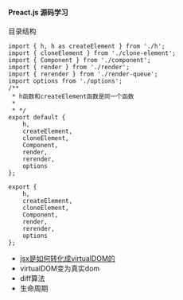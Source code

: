 #### Preact.js 源码学习

目录结构
```
import { h, h as createElement } from './h';
import { cloneElement } from './clone-element';
import { Component } from './component';
import { render } from './render';
import { rerender } from './render-queue';
import options from './options';
/**
 * h函数和createElement函数是同一个函数
 *
 * */
export default {
    h,
    createElement,
    cloneElement,
    Component,
    render,
    rerender,
    options
};

export {
    h,
    createElement,
    cloneElement,
    Component,
    render,
    rerender,
    options
};
```

- [jsx是如何转化成virtualDOM的](./jsxToVirtualDOM)
- virtualDOM变为真实dom
- diff算法
- 生命周期
